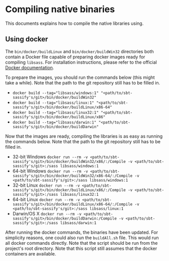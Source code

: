 # Compiling native binaries
This documents explains how to compile the native libraries using.

## Using docker
The `bin/docker/buildLinux` and `bin/docker/buildWin32` directories both contain a Docker file capable of preparing docker images ready for compiling `libsass`. For installation instructions, please refer to the official [Docker documentation](https://docs.docker.com/).

To prepare the images, you should run the commands below (this might take a while). Note that the path to the git repository still has to be filled in.
- `docker build --tag="libsass/windows:1" "<path/to/sbt-sassify's/git>/bin/docker/buildWin32"`
- `docker build --tag="libsass/linux:1" "<path/to/sbt-sassify's/git>/bin/docker/buildLinux/x86-64"`
- `docker build --tag="libsass/linux32:1" "<path/to/sbt-sassify's/git>/bin/docker/buildLinux/x86"`
- `docker build --tag="libsass/darwin:1" "<path/to/sbt-sassify's/git>/bin/docker/buildDarwin"`

Now that the images are ready, compiling the libraries is as easy as running the commands below. Note that the path to the git repository still has to be filled in.

- 32-bit Windows
  `docker run --rm -v <path/to/sbt-sassify's/git>/bin/docker/buildWin32/x86/:/Compile -v <path/to/sbt-sassify's/git>:/sass libsass/windows:1`
- 64-bit Windows
  `docker run --rm -v <path/to/sbt-sassify's/git>/bin/docker/buildWin32/x86-64/:/Compile -v <path/to/sbt-sassify's/git>:/sass libsass/windows:1`
- 32-bit Linux
  `docker run --rm -v <path/to/sbt-sassify's/git>/bin/docker/buildLinux/x86/:/Compile -v <path/to/sbt-sassify's/git>:/sass libsass/linux32:1`
- 64-bit Linux
  `docker run --rm -v <path/to/sbt-sassify's/git>/bin/docker/buildLinux/x86-64/:/Compile -v <path/to/sbt-sassify's/git>:/sass libsass/linux:1`
- Darwin/OS X
  `docker run --rm -v <path/to/sbt-sassify's/git>/bin/docker/buildDarwin:/Compile -v <path/to/sbt-sassify's/git>:/sass libsass/darwin:1`

After running the docker commands, the binaries have been updated. For simplicity reasons, one could also run the `buildAll.sh` file. This would run all docker commands directly. Note that the script should be run from the project's root directory. Note that this script still assumes that the docker containers are available.